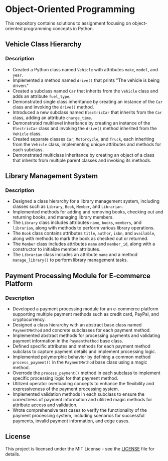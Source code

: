 # Object-Oriented Programming

This repository contains solutions to assignment focusing on object-oriented programming concepts in Python.

##  Vehicle Class Hierarchy

### Description
- Created a Python class named `Vehicle` with attributes `make`, `model`, and `year`.
- Implemented a method named `drive()` that prints "The vehicle is being driven."
- Created a subclass named `Car` that inherits from the `Vehicle` class and adds an attribute `fuel_type`.
- Demonstrated single class inheritance by creating an instance of the `Car` class and invoking the `drive()` method.
- Introduced a new subclass named `ElectricCar` that inherits from the `Car` class, adding an attribute `charge_time`.
- Demonstrated multilevel inheritance by creating an instance of the `ElectricCar` class and invoking the `drive()` method inherited from the `Vehicle` class.
- Created separate classes `Car`, `Motorcycle`, and `Truck`, each inheriting from the `Vehicle` class, implementing unique attributes and methods for each subclass.
- Demonstrated multiclass inheritance by creating an object of a class that inherits from multiple parent classes and invoking its methods.

## Library Management System

### Description
- Designed a class hierarchy for a library management system, including classes such as `Library`, `Book`, `Member`, and `Librarian`.
- Implemented methods for adding and removing books, checking out and returning books, and managing library members.
- The `Library` class includes attributes `name`, `books`, `members`, and `librarian`, along with methods to perform various library operations.
- The `Book` class contains attributes `title`, `author`, `isbn`, and `available`, along with methods to mark the book as checked out or returned.
- The `Member` class includes attributes `name` and `member_id`, along with a constructor to initialize member attributes.
- The `Librarian` class includes an attribute `name` and a method `manage_library()` to perform library management tasks.

## Payment Processing Module for E-commerce Platform

### Description
- Developed a payment processing module for an e-commerce platform supporting multiple payment methods such as credit card, PayPal, and cryptocurrency.
- Designed a class hierarchy with an abstract base class named `PaymentMethod` and concrete subclasses for each payment method.
- Implemented abstract methods for processing payments and validating payment information in the `PaymentMethod` base class.
- Defined specific attributes and methods for each payment method subclass to capture payment details and implement processing logic.
- Implemented polymorphic behavior by defining a common method `process_payment()` in the `PaymentMethod` base class using a magic method.
- Overrode the `process_payment()` method in each subclass to implement specific processing logic for that payment method.
- Utilized operator overloading concepts to enhance the flexibility and expressiveness of the payment processing system.
- Implemented validation methods in each subclass to ensure the correctness of payment information and utilized magic methods for attribute access and validation.
- Wrote comprehensive test cases to verify the functionality of the payment processing system, including scenarios for successful payments, invalid payment information, and edge cases.

## License
This project is licensed under the MIT License - see the [LICENSE](LICENSE) file for details.

